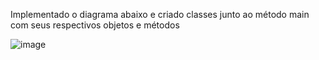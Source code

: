 Implementado o diagrama abaixo e criado classes junto ao método main com seus respectivos objetos e métodos


![image](https://github.com/xjfdzn/javapoo-p2/assets/98627187/8766f30b-fd06-414f-8374-ead805c9f294)
